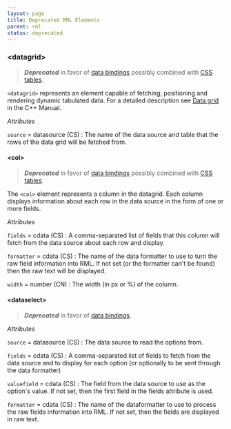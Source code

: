 ```yaml
---
layout: page
title: Deprecated RML Elements
parent: rml
status: deprecated
---
```


### \<datagrid\>

> ***Deprecated*** in favor of [data bindings](../data_bindings.html) possibly combined with [CSS tables](../css/tables.html).

`<datagrid>` represents an element capable of fetching, positioning and rendering dynamic tabulated data. For a detailed description see [Data grid]({{"pages/cpp_manual/element_packages/data_grid.html"|relative_url}}) in the C++ Manual.

_Attributes_

`source` = datasource (CS)
: The name of the data source and table that the rows of the data grid will be fetched from.

#### \<col\>

> ***Deprecated*** in favor of [data bindings](../data_bindings.html) possibly combined with [CSS tables](../css/tables.html).

The `<col>` element represents a column in the datagrid. Each column displays information about each row in the data source in the form of one or more fields.

_Attributes_

`fields`  = cdata (CS)
: A comma-separated list of fields that this column will fetch from the data source about each row and display.

`formatter` = cdata (CS)
: The name of the data formatter to use to turn the raw field information into RML. If not set (or the formatter can't be found) then the raw text will be displayed.

`width` = number (CN)
: The width (in px or %) of the column.

#### \<dataselect\>

> ***Deprecated*** in favor of [data bindings](../data_bindings.html).

_Attributes_

`source` = datasource (CS)
: The data source to read the options from.

`fields` = cdata (CS)
: A comma-separated list of fields to fetch from the data source and to display for each option (or optionally to be sent through the data formatter)

`valuefield` = cdata (CS)
: The field from the data source to use as the option's value. If not set, then the first field in the fields attribute is used.

`formatter` = cdata (CS)
: The name of the dataformatter to use to process the raw fields information into RML. If not set, then the fields are displayed in raw text.
